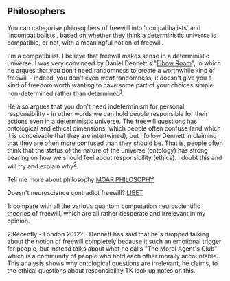 ## Philosophers

You can categorise philosophers of freewill into 'compatibalists' and 'incompatibalists', based on whether they think a deterministic universe is compatible, or not, with a meaningful notion of freewill. 

I'm a compatibilist. I believe that freewill makes sense in a deterministic universe. I was very convinced by Daniel Dennett's "[Elbow Room](https://en.wikipedia.org/wiki/Elbow_Room_(book))", in which he argues that you don't need randomness to create a worthwhile kind of freewill - indeed, you don't even *want* randomness, it doesn't give you a kind of freedom worth wanting to have some part of your choices simple non-determined rather than determined<sup>[1](#footnote1)</sup>.

 He also argues that you don't need indeterminism for personal responsibility - in other words we can hold people responsible for their actions even in a deterministic universe. The freewill questions has ontological and ethical dimensions, which people often confuse (and which it is conceivable that they are intertwined), but I follow Dennett in claiming that they are often more confused than they should be. That is, people often think that the status of the nature of the universe (ontology) has strong bearing on how we should feel about responsibility (ethics). I doubt this and will try and explain why<sup>[2](#footnote2)</sup>.

Tell me more about philosophy [MOAR PHILOSOPHY](https://twitter.com/intent/tweet?text=@ChoiceEngine%20MOAR%20PHILOSOPHY)

Doesn't neuroscience contradict freewill? [LIBET](https://twitter.com/intent/tweet?text=@ChoiceEngine%20LIBET)


<a name="footnote1">1</a>: compare with all the various quantom computation neuroscientific theories of freewill, which are all rather desperate and irrelevant in my opinion.

<a name="footnote1">2</a>:Recently - London 2012? - Dennett has said that he's dropped talking about the notion of freewill completely because it such an emotional trigger for people, but instead talks about what he calls "The Moral Agent's Club" which is a community of people who hold each other morally accountable. This analysis shows why ontological questions are irrelevant, he claims, to the ethical questions about responsibility TK look up notes on this.

